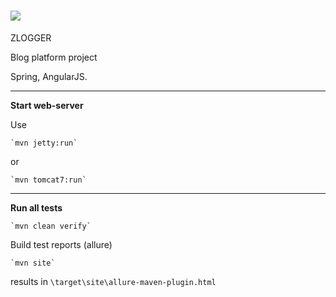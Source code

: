 ![](https://psv4.vk.me/c612026/u104010542/docs/f69f620215f4/logo.png)
========
ZLOGGER

Blog platform project

Spring, AngularJS.

<hr/>

**Start web-server**

Use

    `mvn jetty:run`

or

    `mvn tomcat7:run`

<hr/>

**Run all tests**

    `mvn clean verify`

Build test reports (allure)

    `mvn site`

results in `\target\site\allure-maven-plugin.html`
